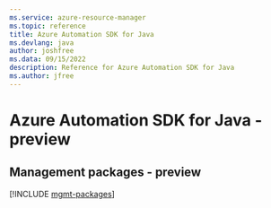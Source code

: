 ```yaml
---
ms.service: azure-resource-manager
ms.topic: reference
title: Azure Automation SDK for Java
ms.devlang: java
author: joshfree
ms.data: 09/15/2022
description: Reference for Azure Automation SDK for Java
ms.author: jfree
---
```

# Azure Automation SDK for Java - preview

## Management packages - preview
[!INCLUDE [mgmt-packages](automation-mgmt-index.md)]
